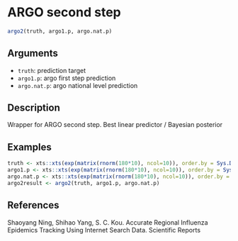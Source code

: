 # ARGO second step

```r
argo2(truth, argo1.p, argo.nat.p)
```

## Arguments

- `truth`: prediction target
- `argo1.p`: argo first step prediction
- `argo.nat.p`: argo national level prediction

## Description

Wrapper for ARGO second step. Best linear predictor / Bayesian posterior

## Examples

```r
truth <- xts::xts(exp(matrix(rnorm(180*10), ncol=10)), order.by = Sys.Date() - (180:1))
argo1.p <- xts::xts(exp(matrix(rnorm(180*10), ncol=10)), order.by = Sys.Date() - (180:1))
argo.nat.p <- xts::xts(exp(matrix(rnorm(180*10), ncol=10)), order.by = Sys.Date() - (180:1))
argo2result <- argo2(truth, argo1.p, argo.nat.p)
```

## References

Shaoyang Ning, Shihao Yang, S. C. Kou. Accurate Regional Influenza Epidemics Tracking Using Internet Search Data. Scientific Reports



